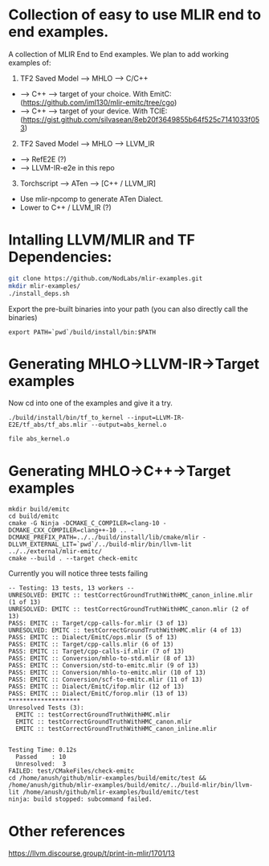 # Collection of easy to use MLIR end to end examples. 
A collection of MLIR End to End examples. We plan to add working examples of:

1. TF2 Saved Model --> MHLO --> C/C++
  *  --> C++ --> target of your choice. With EmitC: (https://github.com/iml130/mlir-emitc/tree/cgo) 
  *  --> C++ --> target of your device. With TCIE: (https://gist.github.com/silvasean/8eb20f3649855b64f525c7141033f053)
2. TF2 Saved Model --> MHLO --> LLVM_IR
  * --> RefE2E (?)
  * --> LLVM-IR-e2e in this repo
3. Torchscript --> ATen --> [C++ / LLVM_IR]
  * Use mlir-npcomp to generate ATen Dialect. 
  * Lower to C++ / LLVM_IR (?)

# Intalling LLVM/MLIR and TF Dependencies:
```sh
git clone https://github.com/NodLabs/mlir-examples.git
mkdir mlir-examples/
./install_deps.sh
```
Export the pre-built binaries into your path (you can also directly call the binaries)

```
export PATH=`pwd`/build/install/bin:$PATH
```


# Generating MHLO->LLVM-IR->Target examples

Now cd into one of the examples and give it a try. 

```
./build/install/bin/tf_to_kernel --input=LLVM-IR-E2E/tf_abs/tf_abs.mlir --output=abs_kernel.o

file abs_kernel.o
```

# Generating MHLO->C++->Target examples

```
mkdir build/emitc
cd build/emitc
cmake -G Ninja -DCMAKE_C_COMPILER=clang-10 -DCMAKE_CXX_COMPILER=clang++-10 .. -DCMAKE_PREFIX_PATH=../../build/install/lib/cmake/mlir -DLLVM_EXTERNAL_LIT=`pwd`/../build-mlir/bin/llvm-lit ../../external/mlir-emitc/
cmake --build . --target check-emitc
```
Currently you will notice three tests failing

```
-- Testing: 13 tests, 13 workers --
UNRESOLVED: EMITC :: testCorrectGroundTruthWithHMC_canon_inline.mlir (1 of 13)
UNRESOLVED: EMITC :: testCorrectGroundTruthWithHMC_canon.mlir (2 of 13)
PASS: EMITC :: Target/cpp-calls-for.mlir (3 of 13)
UNRESOLVED: EMITC :: testCorrectGroundTruthWithHMC.mlir (4 of 13)
PASS: EMITC :: Dialect/EmitC/ops.mlir (5 of 13)
PASS: EMITC :: Target/cpp-calls.mlir (6 of 13)
PASS: EMITC :: Target/cpp-calls-if.mlir (7 of 13)
PASS: EMITC :: Conversion/mhlo-to-std.mlir (8 of 13)
PASS: EMITC :: Conversion/std-to-emitc.mlir (9 of 13)
PASS: EMITC :: Conversion/mhlo-to-emitc.mlir (10 of 13)
PASS: EMITC :: Conversion/scf-to-emitc.mlir (11 of 13)
PASS: EMITC :: Dialect/EmitC/ifop.mlir (12 of 13)
PASS: EMITC :: Dialect/EmitC/forop.mlir (13 of 13)
********************
Unresolved Tests (3):
  EMITC :: testCorrectGroundTruthWithHMC.mlir
  EMITC :: testCorrectGroundTruthWithHMC_canon.mlir
  EMITC :: testCorrectGroundTruthWithHMC_canon_inline.mlir


Testing Time: 0.12s
  Passed    : 10
  Unresolved:  3
FAILED: test/CMakeFiles/check-emitc
cd /home/anush/github/mlir-examples/build/emitc/test && /home/anush/github/mlir-examples/build/emitc/../build-mlir/bin/llvm-lit /home/anush/github/mlir-examples/build/emitc/test
ninja: build stopped: subcommand failed.
```




# Other references
https://llvm.discourse.group/t/print-in-mlir/1701/13
